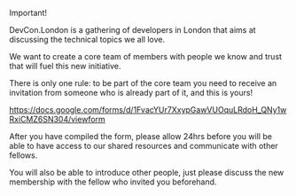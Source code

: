 Important!

DevCon.London is a gathering of developers in London that aims at discussing the technical topics we all love.

We want to create a core team of members with people we know and trust that will fuel this new initiative.

There is only one rule: to be part of the core team you need to receive an invitation from someone who is already part of it, and this is yours!

https://docs.google.com/forms/d/1FvacYUr7XxypGawVUOquLRdoH_QNy1wRxiCMZ6SN304/viewform

After you have compiled the form, please allow 24hrs before you will be able to have access to our shared resources and communicate with other fellows.

You will also be able to introduce other people, just please discuss the new membership with the fellow who invited you beforehand.
